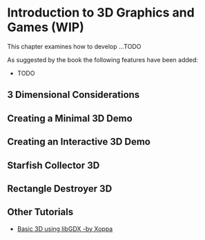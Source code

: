 # Introduction to 3D Graphics and Games (WIP)
This chapter examines how to develop ...TODO

As suggested by the book the following features have been added:
* TODO

## 3 Dimensional Considerations

## Creating a Minimal 3D Demo

## Creating an Interactive 3D Demo

## Starfish Collector 3D

## Rectangle Destroyer 3D

## Other Tutorials
* [Basic 3D using libGDX -by Xoppa](https://xoppa.github.io/blog/basic-3d-using-libgdx/)

